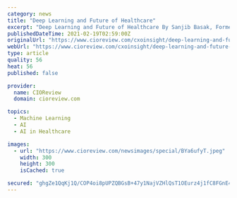 ```yaml
---
category: news
title: "Deep Learning and Future of Healthcare"
excerpt: "Deep Learning and Future of Healthcare By Sanjib Basak, Former Director of Data Science & Artificial Intelligence, Carlson Wagonlit Travel - As Artificial Intelligence (AI) gains popularity in the industry,"
publishedDateTime: 2021-02-19T02:59:00Z
originalUrl: "https://www.cioreview.com/cxoinsight/deep-learning-and-future-of-healthcare-nid-27230-cid-212.html"
webUrl: "https://www.cioreview.com/cxoinsight/deep-learning-and-future-of-healthcare-nid-27230-cid-212.html"
type: article
quality: 56
heat: 56
published: false

provider:
  name: CIOReview
  domain: cioreview.com

topics:
  - Machine Learning
  - AI
  - AI in Healthcare

images:
  - url: "https://www.cioreview.com/newsimages/special/BYa6ufyT.jpeg"
    width: 300
    height: 300
    isCached: true

secured: "ghgZe1QqKj1Q/COP4oi8pUPZQBGsB+47y1NajVZHlQsT1OEurz4j1fC8FGnE4mHG+FNJkLFYA/zDwoWBqx27/ohpO8xb9MsjCHM19aPbAHflykJT0mZ/Sryy7Q9FuXtFUkwFlys7grRIdGeDaIIQRcqOl3GxKTCa0+N9cYXHBfkkzXfVxsCgnvku/owUX+GMcPGZgj9d0pfXfFAn+p5r/ySjm8ZcYcgC0VI+y0pjUWMZb4zlopFJuaDH9CmwLPInD8OlriFhw6z/Bxr3EC/f/xteIjHslDm73vfy6r7aElLrErIx1RIyVVwNOQucU7GWExtBhUDvJ5zPrZE74/2dPbTPybKfRJu+ZvsgR0bb6es=;OLa/s6gQHpCKhx73MXCUFQ=="
---
```


